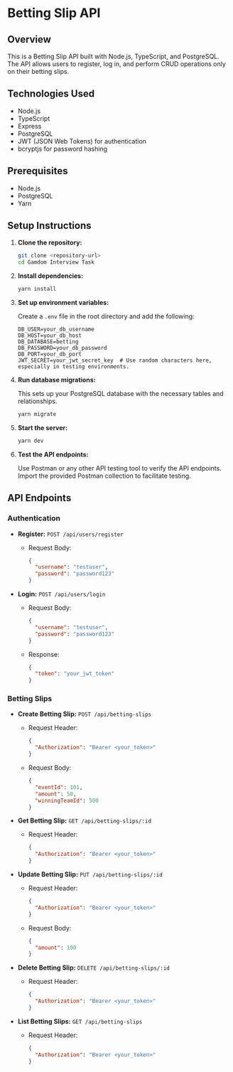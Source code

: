 # Betting Slip API

## Overview

This is a Betting Slip API built with Node.js, TypeScript, and PostgreSQL. The API allows users to register, log in, and perform CRUD operations only on their betting slips.

## Technologies Used

- Node.js
- TypeScript
- Express
- PostgreSQL
- JWT (JSON Web Tokens) for authentication
- bcryptjs for password hashing

## Prerequisites

- Node.js
- PostgreSQL
- Yarn

## Setup Instructions

1. **Clone the repository:**

    ```sh
    git clone <repository-url>
    cd Gamdom Interview Task
    ```

2. **Install dependencies:**

    ```sh
    yarn install
    ```

3. **Set up environment variables:**

    Create a `.env` file in the root directory and add the following:

    ```env
    DB_USER=your_db_username
    DB_HOST=your_db_host
    DB_DATABASE=betting
    DB_PASSWORD=your_db_password
    DB_PORT=your_db_port
    JWT_SECRET=your_jwt_secret_key  # Use random characters here, especially in testing environments.
    ```

4. **Run database migrations:**

    This sets up your PostgreSQL database with the necessary tables and relationships.

    ```sh
    yarn migrate
    ```

5. **Start the server:**

    ```sh
    yarn dev
    ```

6. **Test the API endpoints:**

    Use Postman or any other API testing tool to verify the API endpoints. Import the provided Postman collection to facilitate testing.

## API Endpoints

### Authentication

- **Register:** `POST /api/users/register`
  - Request Body:
    ```json
    {
      "username": "testuser",
      "password": "password123"
    }
    ```

- **Login:** `POST /api/users/login`
  - Request Body:
    ```json
    {
      "username": "testuser",
      "password": "password123"
    }
    ```
  - Response:
    ```json
    {
      "token": "your_jwt_token"
    }
    ```

### Betting Slips

- **Create Betting Slip:** `POST /api/betting-slips`
  - Request Header:
    ```json
    {
      "Authorization": "Bearer <your_token>"
    }
    ```
  - Request Body:
    ```json
    {
      "eventId": 101,
      "amount": 50,
      "winningTeamId": 500
    }
    ```

- **Get Betting Slip:** `GET /api/betting-slips/:id`
  - Request Header:
    ```json
    {
      "Authorization": "Bearer <your_token>"
    }
    ```

- **Update Betting Slip:** `PUT /api/betting-slips/:id`
  - Request Header:
    ```json
    {
      "Authorization": "Bearer <your_token>"
    }
    ```
  - Request Body:
    ```json
    {
      "amount": 100
    }
    ```

- **Delete Betting Slip:** `DELETE /api/betting-slips/:id`
  - Request Header:
    ```json
    {
      "Authorization": "Bearer <your_token>"
    }
    ```

- **List Betting Slips:** `GET /api/betting-slips`
  - Request Header:
    ```json
    {
      "Authorization": "Bearer <your_token>"
    }
    ```

